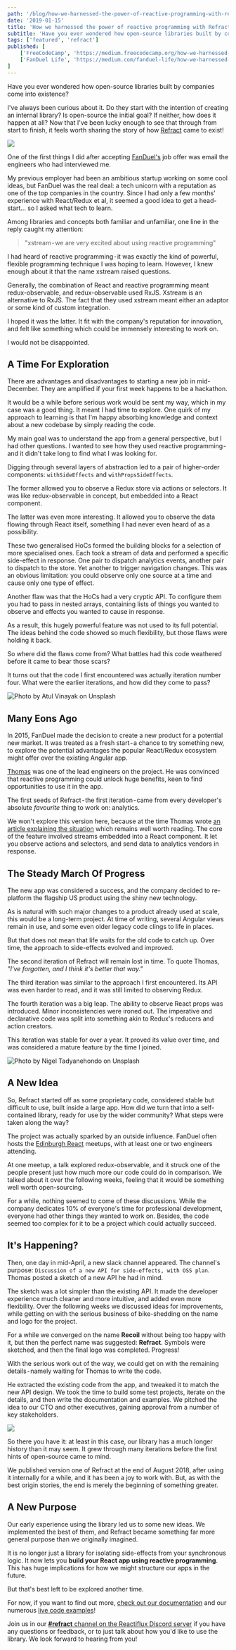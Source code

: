```yaml
---
path: '/blog/how-we-harnessed-the-power-of-reactive-programming-with-refract'
date: '2019-01-15'
title: 'How we harnessed the power of reactive programming with Refract'
subtitle: 'Have you ever wondered how open-source libraries built by companies come into existence?'
tags: ['featured', 'refract']
published: [
    ['FreeCodeCamp', 'https://medium.freecodecamp.org/how-we-harnessed-the-power-of-reactive-programming-with-refract-87f269ac779e'],
    ['FanDuel Life', 'https://medium.com/fanduel-life/how-we-harnessed-the-power-of-reactive-programming-with-refract-a9e6568281e1']
]
---
```


Have you ever wondered how open-source libraries built by companies come into existence?

I've always been curious about it. Do they start with the intention of creating an internal library? Is open-source the initial goal? If neither, how does it happen at all? Now that I've been lucky enough to see that through from start to finish, it feels worth sharing the story of how [Refract](https://refract.js.org) came to exist!

![](./refract-logo.jpg)

One of the first things I did after accepting [FanDuel's](https://www.fanduel.com/careers) job offer was email the engineers who had interviewed me.

My previous employer had been an ambitious startup working on some cool ideas, but FanDuel was the real deal: a tech unicorn with a reputation as one of the top companies in the country. Since I had only a few months' experience with React/Redux et al, it seemed a good idea to get a head-start… so I asked what tech to learn.

Among libraries and concepts both familiar and unfamiliar, one line in the reply caught my attention:

> "xstream - we are very excited about using reactive programming"

I had heard of reactive programming - it was exactly the kind of powerful, flexible programming technique I was hoping to learn. However, I knew enough about it that the name xstream raised questions.

Generally, the combination of React and reactive programming meant redux-observable, and redux-observable used RxJS. Xstream is an alternative to RxJS. The fact that they used xstream meant either an adaptor or some kind of custom integration.

I hoped it was the latter. It fit with the company's reputation for innovation, and felt like something which could be immensely interesting to work on.

I would not be disappointed.

## A Time For Exploration

There are advantages and disadvantages to starting a new job in mid-December. They are amplified if your first week happens to be a hackathon.

It would be a while before serious work would be sent my way, which in my case was a good thing. It meant I had time to explore. One quirk of my approach to learning is that I'm happy absorbing knowledge and context about a new codebase by simply reading the code.

My main goal was to understand the app from a general perspective, but I had other questions. I wanted to see how they used reactive programming - and it didn't take long to find what I was looking for.

Digging through several layers of abstraction led to a pair of higher-order components: `withSideEffects` and `withPropsSideEffects`.

The former allowed you to observe a Redux store via actions or selectors. It was like redux-observable in concept, but embedded into a React component.

The latter was even more interesting. It allowed you to observe the data flowing through React itself, something I had never even heard of as a possibility.

These two generalised HoCs formed the building blocks for a selection of more specialised ones. Each took a stream of data and performed a specific side-effect in response. One pair to dispatch analytics events, another pair to dispatch to the store. Yet another to trigger navigation changes. This was an obvious limitation: you could observe only one source at a time and cause only one type of effect.

Another flaw was that the HoCs had a very cryptic API. To configure them you had to pass in nested arrays, containing lists of things you wanted to observe and effects you wanted to cause in response.

As a result, this hugely powerful feature was not used to its full potential. The ideas behind the code showed so much flexibility, but those flaws were holding it back.

So where did the flaws come from? What battles had this code weathered before it came to bear those scars?

It turns out that the code I first encountered was actually iteration number four. What were the earlier iterations, and how did they come to pass?

![Photo by Atul Vinayak on Unsplash](./globe-1.jpg)

## Many Eons Ago

In 2015, FanDuel made the decision to create a new product for a potential new market. It was treated as a fresh start - a chance to try something new, to explore the potential advantages the popular React/Redux ecosystem might offer over the existing Angular app.

[Thomas](https://twitter.com/tcroch) was one of the lead engineers on the project. He was convinced that reactive programming could unlock huge benefits, keen to find opportunities to use it in the app.

The first seeds of Refract - the first iteration - came from every developer's absolute _favourite_ thing to work on: analytics.

We won't explore this version here, because at the time Thomas wrote [an article explaining the situation](http://troch.github.io/posts/2016/09/27/redux-analytics-without-middleware/) which remains well worth reading. The core of the feature involved streams embedded into a React component. It let you observe actions and selectors, and send data to analytics vendors in response.

## The Steady March Of Progress

The new app was considered a success, and the company decided to re-platform the flagship US product using the shiny new technology.

As is natural with such major changes to a product already used at scale, this would be a long-term project. At time of writing, several Angular views remain in use, and some even older legacy code clings to life in places.

But that does not mean that life waits for the old code to catch up. Over time, the approach to side-effects evolved and improved.

The second iteration of Refract will remain lost in time. To quote Thomas, _"I've forgotten, and I think it's better that way."_

The third iteration was similar to the approach I first encountered. Its API was even harder to read, and it was still limited to observing Redux.

The fourth iteration was a big leap. The ability to observe React props was introduced. Minor inconsistencies were ironed out. The imperative and declarative code was split into something akin to Redux's reducers and action creators.

This iteration was stable for over a year. It proved its value over time, and was considered a mature feature by the time I joined.

![Photo by Nigel Tadyanehondo on Unsplash](./globe-2.jpg)

## A New Idea

So, Refract started off as some proprietary code, considered stable but difficult to use, built inside a large app. How did we turn that into a self-contained library, ready for use by the wider community? What steps were taken along the way?

The project was actually sparked by an outside influence. FanDuel often hosts the [Edinburgh React](https://www.meetup.com/react-edinburgh/) meetups, with at least one or two engineers attending.

At one meetup, a talk explored redux-observable, and it struck one of the people present just how much more our code could do in comparison. We talked about it over the following weeks, feeling that it would be something well worth open-sourcing.

For a while, nothing seemed to come of these discussions. While the company dedicates 10% of everyone's time for professional development, everyone had other things they wanted to work on. Besides, the code seemed too complex for it to be a project which could actually succeed.

## It's Happening?

Then, one day in mid-April, a new slack channel appeared. The channel's purpose: `Discussion of a new API for side-effects, with OSS plan`. Thomas posted a sketch of a new API he had in mind.

The sketch was a lot simpler than the existing API. It made the developer experience much cleaner and more intuitive, and added even more flexibility. Over the following weeks we discussed ideas for improvements, while getting on with the serious business of bike-shedding on the name and logo for the project.

For a while we converged on the name **Recoil** without being too happy with it, but then the perfect name was suggested: **Refract**. Symbols were sketched, and then the final logo was completed. Progress!

With the serious work out of the way, we could get on with the remaining details - namely waiting for Thomas to write the code.

He extracted the existing code from the app, and tweaked it to match the new API design. We took the time to build some test projects, iterate on the details, and then write the documentation and examples. We pitched the idea to our CTO and other executives, gaining approval from a number of key stakeholders.

![](./code.jpg)

So there you have it: at least in this case, our library has a much longer history than it may seem. It grew through many iterations before the first hints of open-source came to mind.

We published version one of Refract at the end of August 2018, after using it internally for a while, and it has been a joy to work with. But, as with the best origin stories, the end is merely the beginning of something greater.

## A New Purpose

Our early experience using the library led us to some new ideas. We implemented the best of them, and Refract became something far more general purpose than we originally imagined.

It is no longer just a library for isolating side-effects from your synchronous logic. It now lets you **build your React app using reactive programming**. This has huge implications for how we might structure our apps in the future.

But that's best left to be explored another time.

For now, if you want to find out more, [check out our documentation](https://refract.js.org/) and our numerous [live code examples](https://refract.js.org/examples)!

Join us in our [**#refract** channel on the Reactiflux Discord server](https://discordapp.com/invite/fqk86GH) if you have any questions or feedback, or to just talk about how you'd like to use the library. We look forward to hearing from you!
